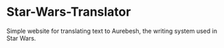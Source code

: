 # Star-Wars-Translator
Simple website for translating text to Aurebesh, the writing system used in Star Wars.
